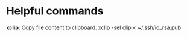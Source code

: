 # Helpful commands

__xclip__: Copy file content to clipboard.
    xclip -sel clip < ~/.ssh/id_rsa.pub

